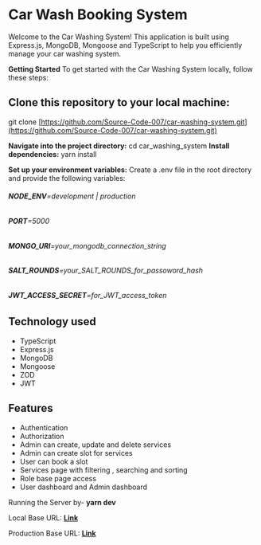 # Car Wash Booking System

Welcome to the Car Washing System! This application is built using Express.js, MongoDB, Mongoose and TypeScript to help you efficiently manage your car washing system.

**Getting Started**
To get started with the Car Washing System locally, follow these steps:

## Clone this repository to your local machine:

git clone [https://github.com/Source-Code-007/car-washing-system.git](https://github.com/Source-Code-007/car-washing-system.git)

**Navigate into the project directory:** cd car_washing_system
**Install dependencies:** yarn install

**Set up your environment variables:**
Create a .env file in the root directory and provide the following variables:

###### **NODE_ENV**=development | production

###### **PORT**=5000

###### **MONGO_URI**=your_mongodb_connection_string

###### **SALT_ROUNDS**=your_SALT_ROUNDS_for_passoword_hash

###### **JWT_ACCESS_SECRET**=for_JWT_access_token

## Technology used

- TypeScript
- Express.js
- MongoDB
- Mongoose
- ZOD
- JWT


## Features

- Authentication
- Authorization
- Admin can create, update and delete services
- Admin can create slot for services
- User can book a slot
- Services page with filtering , searching and sorting
- Role base page access
- User dashboard and Admin dashboard

Running the Server by- **yarn dev**

Local Base URL: **[Link](http://localhost:5500/api/v1)**

Production Base URL: **[Link](https://car-washing-system.onrender.com/api/v1)**
